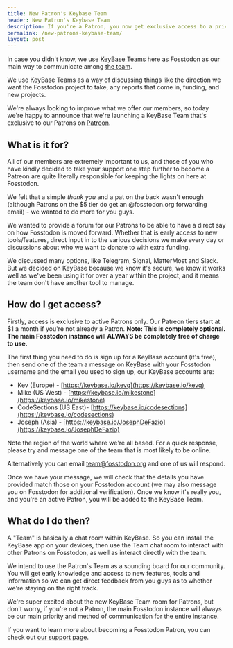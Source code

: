 ```yaml
---
title: New Patron's Keybase Team
header: New Patron's Keybase Team
description: If you're a Patron, you now get exclusive access to a private Keybase team.
permalink: /new-patrons-keybase-team/
layout: post
---
```


In case you didn't know, we use [KeyBase Teams](https://keybase.io/blog/introducing-keybase-teams) here as Fosstodon as our main way to communicate among [the team](/the-team).<!--more-->

We use KeyBase Teams as a way of discussing things like the direction we want the Fosstodon project to take, any reports that come in, funding, and new projects.

We're always looking to improve what we offer our members, so today we're happy to announce that we're launching a KeyBase Team that's exclusive to our Patrons on [Patreon](https://patreon.com/fosstodon).

## What is it for?

All of our members are extremely important to us, and those of you who have kindly decided to take your support one step further to become a Patreon are quite literally responsible for keeping the lights on here at Fosstodon.

We felt that a simple _thank you_ and a pat on the back wasn't enough (although Patrons on the $5 tier do get an @fosstodon.org forwarding email) - we wanted to do more for you guys.

We wanted to provide a forum for our Patrons to be able to have a direct say on how Fosstodon is moved forward. Whether that is early access to new tools/features, direct input in to the various decisions we make every day or discussions about who we want to donate to with extra funding.

We discussed many options, like Telegram, Signal, MatterMost and Slack. But we decided on KeyBase because we know it's secure, we know it works well as we've been using it for over a year within the project, and it means the team don't have another tool to manage.

## How do I get access?

Firstly, access is exclusive to active Patrons only. Our Patreon tiers start at $1 a month if you're not already a Patron. **Note: This is completely optional. The main Fosstodon instance will ALWAYS be completely free of charge to use.**

The first thing you need to do is sign up for a KeyBase account (it's free), then send one of the team a message on KeyBase with your Fosstodon username and the email you used to sign up, our KeyBase accounts are:

*   Kev (Europe) - [https://keybase.io/kevq](https://keybase.io/kevq)
*   Mike (US West) - [https://keybase.io/mikestone](https://keybase.io/mikestone)
*   CodeSections (US East)- [https://keybase.io/codesections](https://keybase.io/codesections)
*   Joseph (Asia) - [https://keybase.io/JosephDeFazio](https://keybase.io/JosephDeFazio)

Note the region of the world where we're all based. For a quick response, please try and message one of the team that is most likely to be online.

Alternatively you can email [team@fosstodon.org](mailto:team@fosstodon.org) and one of us will respond.

Once we have your message, we will check that the details you have provided match those on your Fosstodon account (we may also message you on Fosstodon for additional verification). Once we know it's really you, and you're an active Patron, you will be added to the KeyBase Team.

## What do I do then?

A "Team" is basically a chat room within KeyBase. So you can install the KeyBase app on your devices, then use the Team chat room to interact with other Patrons on Fosstodon, as well as interact directly with the team.

We intend to use the Patron's Team as a sounding board for our community. You will get early knowledge and access to new features, tools and information so we can get direct feedback from you guys as to whether we're staying on the right track.

We're super excited about the new KeyBase Team room for Patrons, but don't worry, if you're not a Patron, the main Fosstodon instance will always be our main priority and method of communication for the entire instance.

If you want to learn more about becoming a Fosstodon Patron, you can check out [our support page](/support).
